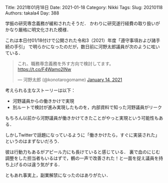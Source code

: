 ﻿Title: 2021年01月18日
Date: 2021-01-18
Category: Nikki
Tags: 
Slug: 20210118
Authors: takala4
Day: 388



学振の研究専念義務が緩和されたそうだ．
かわりに研究遂行経費の取り扱いがかなり厳格に明文化された模様．



これは本日付01/18付けで公開された令和3（2021）年度「遵守事項および諸手続の手引」
で明らかになったのだが，数日前に河野太郎議員が次のように呟いている．



<blockquote class="twitter-tweet"><p lang="ja" dir="ltr">これ、職務専念義務を外す方向で検討してます。 <a href="https://t.co/F4Wamo2lNw">https://t.co/F4Wamo2lNw</a></p>&mdash; 河野太郎 (@konotarogomame) <a href="https://twitter.com/konotarogomame/status/1349730425288093699?ref_src=twsrc%5Etfw">January 14, 2021</a></blockquote> <script async src="https://platform.twitter.com/widgets.js" charset="utf-8"></script>



考えられる主なストーリーは以下：

* 河野議員からの働きかけで実現
* 別ルートで検討が進み実現したものを，内部資料で知った河野議員がリーク


もちろん以前から河野議員が働きかけてきたことがやっと実現という可能性もある．


しかしTwitterで話題になっているように「働きかけたら，すぐに実装された」というのはまずないだろう．



彼は行動力もあるがアピール力にも長けていると感じている．
裏で血のにじむ調整をした担当者もいるはずで，鶴の一声で改善された！と一面を捉え議員を持ち上げるのは違う気がする．



ともあれ事実上，副業解禁になったのはありがたい．
